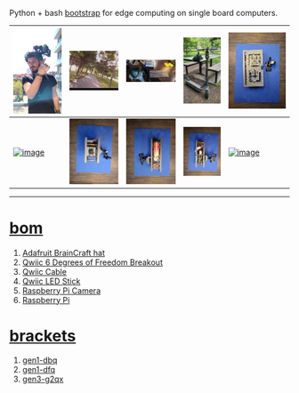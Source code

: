 Python + bash <a href="https://github.com/kamangir/blue-sbc">bootstrap</a> for edge computing on single board computers.

| [![image](../images/helmet-1.jpg)](https://github.com/kamangir/blue-bracket/blob/main/images/helmet-1.jpg) | [![image](../images/helmet-2.jpg)](https://github.com/kamangir/blue-bracket/blob/main/images/helmet-2.jpg) | [![image](../images/helmet-3.jpg)](https://github.com/kamangir/blue-bracket/blob/main/images/helmet-3.jpg) | [![image](../images/helmet-4.jpg)](https://github.com/kamangir/blue-bracket/blob/main/images/helmet-4.jpg) | [![image](../images/helmet-5.jpg)](https://github.com/kamangir/blue-bracket/blob/main/images/helmet-5.jpg) |
| --- | --- | --- | --- | --- |
| [![image](../images/helmet-6.jpg)](https://github.com/kamangir/blue-bracket/blob/main/images/helmet-6.jpg) | [![image](../images/helmet-7.jpg)](https://github.com/kamangir/blue-bracket/blob/main/images/helmet-7.jpg) | [![image](../images/helmet-8.jpg)](https://github.com/kamangir/blue-bracket/blob/main/images/helmet-8.jpg) | [![image](../images/helmet-9.jpg)](https://github.com/kamangir/blue-bracket/blob/main/images/helmet-9.jpg) | [![image](../images/helmet-10.jpg)](https://github.com/kamangir/blue-bracket/blob/main/images/helmet-10.jpg) |

---

# [bom](../parts.md)

1. [Adafruit BrainCraft hat](../parts.md#adafruit-braincraft-hat)
1. [Qwiic 6 Degrees of Freedom Breakout](../parts.md#qwiic-6-degrees-of-freedom-breakout)
1. [Qwiic Cable](../parts.md#qwiic-cable)
1. [Qwiic LED Stick](../parts.md#qwiic-led-stick)
1. [Raspberry Pi Camera](../parts.md#raspberry-pi-camera)
1. [Raspberry Pi](../parts.md#raspberry-pi)

# [brackets](../brackets)

1. [gen1-dbq](../brackets/gen1-dbq/gen1-dbq.stl)
1. [gen1-dfq](../brackets/gen1-dfq/gen1-dfq.stl)
1. [gen3-g2qx](../brackets/gen3-g2qx/gen3-g2qx.stl)

